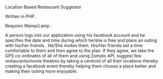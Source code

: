 Location Based Restaurant Suggestor

Written in PHP..

Requires Wamp/Lamp .

A person logs into our application using his facebook account and he specifies the date and time during which he/she is free and plans an outing with his/her friends . He/She invites them.
 His/Her friends set a time comfortable to them and then agree to the plan.
 If they agree, we take the GPS co-ordinates of all of them and using Zomato API, suggest few restaurants/movie theatres by taking a centroid of all their locations thereby creating a facebook event thereby helping them choose a place better and making their outing more enjoyable.